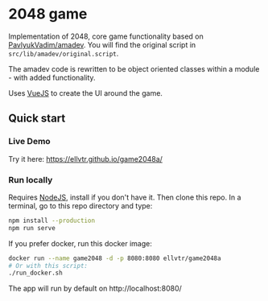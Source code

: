 # 2048 game

Implementation of 2048, core game functionality 
based on [PavlyukVadim/amadev](https://github.com/PavlyukVadim/amadev).
You will find the original script in `src/lib/amadev/original.script`.

The amadev code is rewritten to be object oriented 
classes within a module - with added functionality.

Uses [VueJS](https://vuejs.org/) to create the UI around the game.

## Quick start
### Live Demo
Try it here:
https://ellvtr.github.io/game2048a/

### Run locally
Requires [NodeJS](https://nodejs.org/en/), install if you don't have it.
Then clone this repo. In a terminal, go to this repo directory and type:
```bash
npm install --production
npm run serve
```

If you prefer docker, run this docker image:
```bash
docker run --name game2048 -d -p 8080:8080 ellvtr/game2048a
# Or with this script:
./run_docker.sh
```

The app will run by default on http://localhost:8080/

